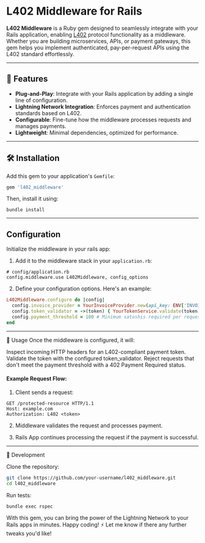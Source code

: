 # L402 Middleware for Rails

**L402 Middleware** is a Ruby gem designed to seamlessly integrate with your Rails application, enabling [L402](https://lightning.network) protocol functionality as a middleware. Whether you are building microservices, APIs, or payment gateways, this gem helps you implement authenticated, pay-per-request APIs using the L402 standard effortlessly.

---

## 🚀 Features

- **Plug-and-Play**: Integrate with your Rails application by adding a single line of configuration.
- **Lightning Network Integration**: Enforces payment and authentication standards based on L402.
- **Configurable**: Fine-tune how the middleware processes requests and manages payments.
- **Lightweight**: Minimal dependencies, optimized for performance.

---

## 🛠️ Installation

Add this gem to your application's `Gemfile`:

```ruby
gem 'l402_middleware'
```

Then, install it using:
```
bundle install
```

---

## Configuration

Initialize the middleware in your rails app:

1. Add it to the middleware stack in your `application.rb`:
```
# config/application.rb
config.middleware.use L402Middleware, config_options
```

2. Define your configuration options. Here's an example:
```ruby
L402Middleware.configure do |config|
  config.invoice_provider = YourInvoiceProvider.new(api_key: ENV['INVOICE_API_KEY'])
  config.token_validator = ->(token) { YourTokenService.validate(token) }
  config.payment_threshold = 100 # Minimum satoshis required per request
end
```

---

📖 Usage
Once the middleware is configured, it will:

Inspect incoming HTTP headers for an L402-compliant payment token.
Validate the token with the configured token_validator.
Reject requests that don't meet the payment threshold with a 402 Payment Required status.

#### Example Request Flow:

1. Client sends a request:

```
GET /protected-resource HTTP/1.1
Host: example.com
Authorization: L402 <token>
```

2. Middleware validates the request and processes payment.

3. Rails App continues processing the request if the payment is successful.


---

🔧 Development

Clone the repository:
```bash
git clone https://github.com/your-username/l402_middleware.git
cd l402_middleware
```

Run tests:
```
bundle exec rspec
```

With this gem, you can bring the power of the Lightning Network to your Rails apps in minutes. Happy coding! ⚡
Let me know if there any further tweaks you'd like!
